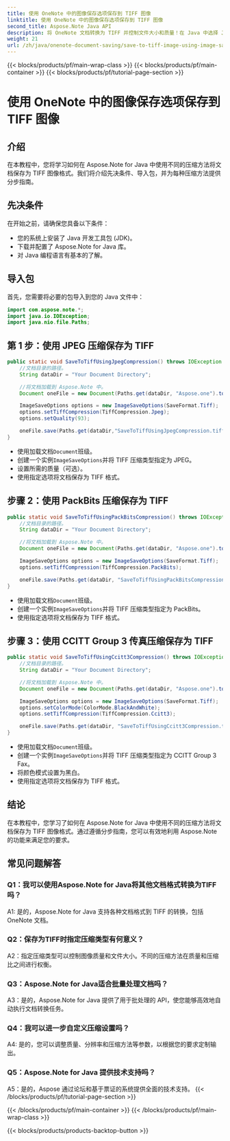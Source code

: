 ```yaml
---
title: 使用 OneNote 中的图像保存选项保存到 TIFF 图像
linktitle: 使用 OneNote 中的图像保存选项保存到 TIFF 图像
second_title: Aspose.Note Java API
description: 将 OneNote 文档转换为 TIFF 并控制文件大小和质量！在 Java 中选择 Jpeg、PackBits 或 Fax 压缩。获取代码示例并了解如何操作！ #OneNote #Java #Aspose
weight: 21
url: /zh/java/onenote-document-saving/save-to-tiff-image-using-image-save-options/
---
```


{{< blocks/products/pf/main-wrap-class >}}
{{< blocks/products/pf/main-container >}}
{{< blocks/products/pf/tutorial-page-section >}}

# 使用 OneNote 中的图像保存选项保存到 TIFF 图像

## 介绍

在本教程中，您将学习如何在 Aspose.Note for Java 中使用不同的压缩方法将文档保存为 TIFF 图像格式。我们将介绍先决条件、导入包，并为每种压缩方法提供分步指南。

## 先决条件

在开始之前，请确保您具备以下条件：

- 您的系统上安装了 Java 开发工具包 (JDK)。
- 下载并配置了 Aspose.Note for Java 库。
- 对 Java 编程语言有基本的了解。

## 导入包

首先，您需要将必要的包导入到您的 Java 文件中：

```java
import com.aspose.note.*;
import java.io.IOException;
import java.nio.file.Paths;
```

## 第 1 步：使用 JPEG 压缩保存为 TIFF

```java
public static void SaveToTiffUsingJpegCompression() throws IOException {
    //文档目录的路径。
    String dataDir = "Your Document Directory";

    //将文档加载到 Aspose.Note 中。
    Document oneFile = new Document(Paths.get(dataDir, "Aspose.one").toString());

    ImageSaveOptions options = new ImageSaveOptions(SaveFormat.Tiff);
    options.setTiffCompression(TiffCompression.Jpeg);
    options.setQuality(93);

    oneFile.save(Paths.get(dataDir,"SaveToTiffUsingJpegCompression.tiff").toString(), options);
}
```

- 使用加载文档`Document`班级。
- 创建一个实例`ImageSaveOptions`并将 TIFF 压缩类型指定为 JPEG。
- 设置所需的质量（可选）。
- 使用指定选项将文档保存为 TIFF 格式。

## 步骤 2：使用 PackBits 压缩保存为 TIFF

```java
public static void SaveToTiffUsingPackBitsCompression() throws IOException {
    //文档目录的路径。
    String dataDir = "Your Document Directory";

    //将文档加载到 Aspose.Note 中。
    Document oneFile = new Document(Paths.get(dataDir, "Aspose.one").toString());

    ImageSaveOptions options = new ImageSaveOptions(SaveFormat.Tiff);
    options.setTiffCompression(TiffCompression.PackBits);

    oneFile.save(Paths.get(dataDir, "SaveToTiffUsingPackBitsCompression.tiff").toString(), options);
}
```

- 使用加载文档`Document`班级。
- 创建一个实例`ImageSaveOptions`并将 TIFF 压缩类型指定为 PackBits。
- 使用指定选项将文档保存为 TIFF 格式。

## 步骤 3：使用 CCITT Group 3 传真压缩保存为 TIFF

```java
public static void SaveToTiffUsingCcitt3Compression() throws IOException {
    //文档目录的路径。
    String dataDir = "Your Document Directory";

    //将文档加载到 Aspose.Note 中。
    Document oneFile = new Document(Paths.get(dataDir, "Aspose.one").toString());

    ImageSaveOptions options = new ImageSaveOptions(SaveFormat.Tiff);
    options.setColorMode(ColorMode.BlackAndWhite);
    options.setTiffCompression(TiffCompression.Ccitt3);

    oneFile.save(Paths.get(dataDir, "SaveToTiffUsingCcitt3Compression.tiff").toString(), options);
}
```

- 使用加载文档`Document`班级。
- 创建一个实例`ImageSaveOptions`并将 TIFF 压缩类型指定为 CCITT Group 3 Fax。
- 将颜色模式设置为黑白。
- 使用指定选项将文档保存为 TIFF 格式。

## 结论

在本教程中，您学习了如何在 Aspose.Note for Java 中使用不同的压缩方法将文档保存为 TIFF 图像格式。通过遵循分步指南，您可以有效地利用 Aspose.Note 的功能来满足您的要求。

## 常见问题解答

### Q1：我可以使用Aspose.Note for Java将其他文档格式转换为TIFF吗？

A1: 是的，Aspose.Note for Java 支持各种文档格式到 TIFF 的转换，包括 OneNote 文档。

### Q2：保存为TIFF时指定压缩类型有何意义？

A2：指定压缩类型可以控制图像质量和文件大小。不同的压缩方法在质量和压缩比之间进行权衡。

### Q3：Aspose.Note for Java适合批量处理文档吗？

A3：是的，Aspose.Note for Java 提供了用于批处理的 API，使您能够高效地自动执行文档转换任务。

### Q4：我可以进一步自定义压缩设置吗？

A4: 是的，您可以调整质量、分辨率和压缩方法等参数，以根据您的要求定制输出。

### Q5：Aspose.Note for Java 提供技术支持吗？

A5：是的，Aspose 通过论坛和基于票证的系统提供全面的技术支持。
{{< /blocks/products/pf/tutorial-page-section >}}

{{< /blocks/products/pf/main-container >}}
{{< /blocks/products/pf/main-wrap-class >}}

{{< blocks/products/products-backtop-button >}}
